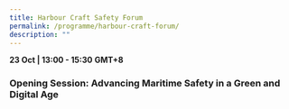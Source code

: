 ```yaml
---
title: Harbour Craft Safety Forum
permalink: /programme/harbour-craft-forum/
description: ""
---
```

<div>
  <b>23 Oct | 13:00 - 15:30</b>&nbsp;<b>GMT+8</b>
  <h3>Opening Session: Advancing Maritime Safety in a Green and Digital Age</h3>
</div>



<style type="text/css"> 

	
	hr.my-3{
margin-top: 0.75rem;	
	}

    .is-left{
      text-align: left;
    }
    .content h4{
      font-weight: 500; 
      color: #337B9A !important;
      margin-top: 1rem;
    }
    .bg-light {
      background-color: #fff !important;
      box-shadow: 5px 5px 5px 5px rgb(215 215 215), -5px 0 6px -4px rgb(215 215 215);
    }
    .p-4 {
      padding: 1.5rem!important;
    }
  .content a {text-decoration:none;}
	.content h3 { margin-top: 1rem;}
</style>